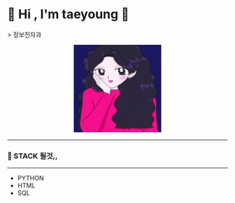 <p align = "cneter"><h1> 👋 Hi , I'm taeyoung 👋 </h1></p>
> 정보전자과

<p align = "center"><img src="image.jpg" : width="200" height="200"/></p>

---
### 🐣 STACK 될것,,
---

- PYTHON
- HTML
- SQL

